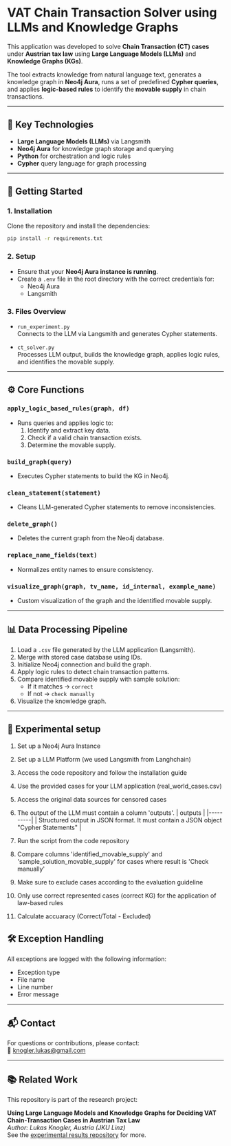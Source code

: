 # VAT Chain Transaction Solver using LLMs and Knowledge Graphs

This application was developed to solve **Chain Transaction (CT) cases** under **Austrian tax law** using **Large Language Models (LLMs)** and **Knowledge Graphs (KGs)**.

The tool extracts knowledge from natural language text, generates a knowledge graph in **Neo4j Aura**, runs a set of predefined **Cypher queries**, and applies **logic-based rules** to identify the **movable supply** in chain transactions.

---

## 🧠 Key Technologies

- **Large Language Models (LLMs)** via Langsmith
- **Neo4j Aura** for knowledge graph storage and querying
- **Python** for orchestration and logic rules
- **Cypher** query language for graph processing

---

## 🚀 Getting Started

### 1. Installation

Clone the repository and install the dependencies:

```bash
pip install -r requirements.txt
```

### 2. Setup

- Ensure that your **Neo4j Aura instance is running**.
- Create a `.env` file in the root directory with the correct credentials for:
  - Neo4j Aura
  - Langsmith

### 3. Files Overview

- `run_experiment.py`  
  Connects to the LLM via Langsmith and generates Cypher statements.

- `ct_solver.py`  
  Processes LLM output, builds the knowledge graph, applies logic rules, and identifies the movable supply.

---

## ⚙️ Core Functions

### `apply_logic_based_rules(graph, df)`
- Runs queries and applies logic to:
  1. Identify and extract key data.
  2. Check if a valid chain transaction exists.
  3. Determine the movable supply.

### `build_graph(query)`
- Executes Cypher statements to build the KG in Neo4j.

### `clean_statement(statement)`
- Cleans LLM-generated Cypher statements to remove inconsistencies.

### `delete_graph()`
- Deletes the current graph from the Neo4j database.

### `replace_name_fields(text)`
- Normalizes entity names to ensure consistency.

### `visualize_graph(graph, tv_name, id_internal, example_name)`
- Custom visualization of the graph and the identified movable supply.

---


## 📊 Data Processing Pipeline

1. Load a `.csv` file generated by the LLM application (Langsmith).
2. Merge with stored case database using IDs.
3. Initialize Neo4j connection and build the graph.
4. Apply logic rules to detect chain transaction patterns.
5. Compare identified movable supply with sample solution:
   - If it matches → `correct`
   - If not → `check manually` 
6. Visualize the knowledge graph.

---

## 🔧 Experimental setup
1. Set up a Neo4j Aura Instance
2. Set up a LLM Platform (we used Langsmith from Langhchain)
3. Access the code repository and follow the installation guide
4. Use the provided cases for your LLM application (real_world_cases.csv)
5. Access the original data sources for censored cases
6. The output of the LLM must contain a column 'outputs'. 
| outputs | 
|----------|
| Structured output in JSON format. It must contain a JSON object "Cypher Statements" |

8. Run the script from the code repository
9. Compare columns 'identified_movable_supply' and 'sample_solution_movable_supply' for cases where result is 'Check manually'
10. Make sure to exclude cases according to the evaluation guideline
11. Only use correct represented cases (correct KG) for the application of law-based rules
12. Calculate accuaracy (Correct/Total - Excluded)

## 🛠 Exception Handling

All exceptions are logged with the following information:

- Exception type
- File name
- Line number
- Error message

---

## 📬 Contact

For questions or contributions, please contact:  
📧 knogler.lukas@gmail.com

---

## 📚 Related Work

This repository is part of the research project:

**Using Large Language Models and Knowledge Graphs for Deciding VAT Chain-Transaction Cases in Austrian Tax Law**  
*Author: Lukas Knogler, Austria (JKU Linz)*  
See the [experimental results repository](https://github.com/knolukas/ct-solver-results.git) for more.

